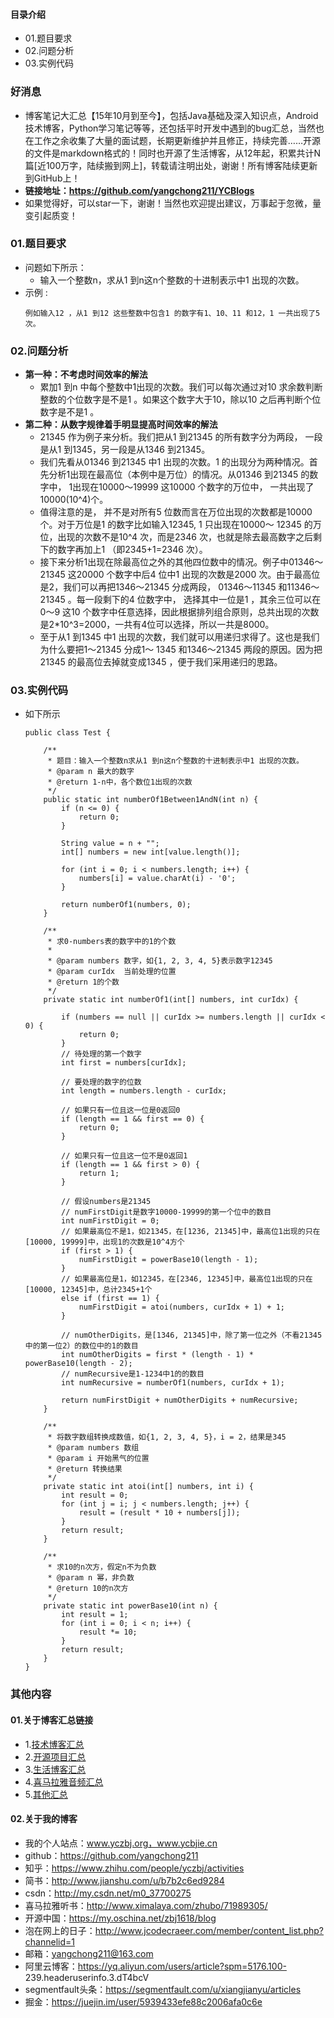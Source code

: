 #### 目录介绍
- 01.题目要求
- 02.问题分析
- 03.实例代码



### 好消息
- 博客笔记大汇总【15年10月到至今】，包括Java基础及深入知识点，Android技术博客，Python学习笔记等等，还包括平时开发中遇到的bug汇总，当然也在工作之余收集了大量的面试题，长期更新维护并且修正，持续完善……开源的文件是markdown格式的！同时也开源了生活博客，从12年起，积累共计N篇[近100万字，陆续搬到网上]，转载请注明出处，谢谢！所有博客陆续更新到GitHub上！
- **链接地址：https://github.com/yangchong211/YCBlogs**
- 如果觉得好，可以star一下，谢谢！当然也欢迎提出建议，万事起于忽微，量变引起质变！






### 01.题目要求
- 问题如下所示：
    - 输入一个整数n，求从1 到n这n个整数的十进制表示中1 出现的次数。
- 示例 :
    ```
    例如输入12 ，从1 到12 这些整数中包含1 的数字有1、10、11 和12，1 一共出现了5 次。
    ```




### 02.问题分析
- **第一种：不考虑时间效率的解法**
    - 累加1 到n 中每个整数中1出现的次数。我们可以每次通过对10 求余数判断整数的个位数字是不是1 。如果这个数字大于10，除以10 之后再判断个位数字是不是1 。
- **第二种：从数字规律着手明显提高时间效率的解法**
    - 21345 作为例子来分析。我们把从1 到21345 的所有数字分为两段， 一段是从1 到1345，另一段是从1346 到21345。
    - 我们先看从01346 到21345 中1 出现的次数。1 的出现分为两种情况。首先分析1出现在最高位（本例中是万位）的情况。从01346 到21345 的数字中， 1出现在10000～19999 这10000 个数字的万位中， 一共出现了10000(10^4)个。
    - 值得注意的是， 并不是对所有5 位数而言在万位出现的次数都是10000 个。对于万位是1 的数字比如输入12345, 1 只出现在10000～ 12345 的万位，出现的次数不是10^4 次，而是2346 次，也就是除去最高数字之后剩下的数字再加上1 （即2345+1=2346 次）。
    - 接下来分析1出现在除最高位之外的其他四位数中的情况。例子中01346～21345 这20000 个数字中后4 位中1 出现的次数是2000 次。由于最高位是2，我们可以再把1346～21345 分成两段， 01346～11345 和11346～21345 。每一段剩下的4 位数字中， 选择其中一位是1 ，其余三位可以在0～9 这10 个数字中任意选择，因此根据排列组合原则，总共出现的次数是2*10^3=2000，一共有4位可以选择，所以一共是8000。
    - 至于从1 到1345 中1 出现的次数，我们就可以用递归求得了。这也是我们为什么要把1～21345 分成1～ 1345 和1346～21345 两段的原因。因为把21345 的最高位去掉就变成1345 ，便于我们采用递归的思路。


### 03.实例代码
- 如下所示
    ```
    public class Test {
    
        /**
         * 题目：输入一个整数n求从1 到n这n个整数的十进制表示中1 出现的次数。
         * @param n 最大的数字
         * @return 1-n中，各个数位1出现的次数
         */
        public static int numberOf1Between1AndN(int n) {
            if (n <= 0) {
                return 0;
            }
    
            String value = n + "";
            int[] numbers = new int[value.length()];
    
            for (int i = 0; i < numbers.length; i++) {
                numbers[i] = value.charAt(i) - '0';
            }
    
            return numberOf1(numbers, 0);
        }
    
        /**
         * 求0-numbers表的数字中的1的个数
         *
         * @param numbers 数字，如{1, 2, 3, 4, 5}表示数字12345
         * @param curIdx  当前处理的位置
         * @return 1的个数
         */
        private static int numberOf1(int[] numbers, int curIdx) {
    
            if (numbers == null || curIdx >= numbers.length || curIdx < 0) {
                return 0;
            }
            // 待处理的第一个数字
            int first = numbers[curIdx];
    
            // 要处理的数字的位数
            int length = numbers.length - curIdx;
    
            // 如果只有一位且这一位是0返回0
            if (length == 1 && first == 0) {
                return 0;
            }
    
            // 如果只有一位且这一位不是0返回1
            if (length == 1 && first > 0) {
                return 1;
            }
    
            // 假设numbers是21345
            // numFirstDigit是数字10000-19999的第一个位中的数目
            int numFirstDigit = 0;
            // 如果最高位不是1，如21345，在[1236, 21345]中，最高位1出现的只在[10000, 19999]中，出现1的次数是10^4方个
            if (first > 1) {
                numFirstDigit = powerBase10(length - 1);
            }
            // 如果最高位是1，如12345，在[2346, 12345]中，最高位1出现的只在[10000, 12345]中，总计2345+1个
            else if (first == 1) {
                numFirstDigit = atoi(numbers, curIdx + 1) + 1;
            }
    
            // numOtherDigits，是[1346, 21345]中，除了第一位之外（不看21345中的第一位2）的数位中的1的数目
            int numOtherDigits = first * (length - 1) * powerBase10(length - 2);
            // numRecursive是1-1234中1的的数目
            int numRecursive = numberOf1(numbers, curIdx + 1);
    
            return numFirstDigit + numOtherDigits + numRecursive;
        }
    
        /**
         * 将数字数组转换成数值，如{1, 2, 3, 4, 5}，i = 2，结果是345
         * @param numbers 数组
         * @param i 开始黑气的位置
         * @return 转换结果
         */
        private static int atoi(int[] numbers, int i) {
            int result = 0;
            for (int j = i; j < numbers.length; j++) {
                result = (result * 10 + numbers[j]);
            }
            return result;
        }
    
        /**
         * 求10的n次方，假定n不为负数
         * @param n 幂，非负数
         * @return 10的n次方
         */
        private static int powerBase10(int n) {
            int result = 1;
            for (int i = 0; i < n; i++) {
                result *= 10;
            }
            return result;
        }
    }
    ```



### 其他内容
#### 01.关于博客汇总链接
- 1.[技术博客汇总](https://www.jianshu.com/p/614cb839182c)
- 2.[开源项目汇总](https://blog.csdn.net/m0_37700275/article/details/80863574)
- 3.[生活博客汇总](https://blog.csdn.net/m0_37700275/article/details/79832978)
- 4.[喜马拉雅音频汇总](https://www.jianshu.com/p/f665de16d1eb)
- 5.[其他汇总](https://www.jianshu.com/p/53017c3fc75d)



#### 02.关于我的博客
- 我的个人站点：www.yczbj.org，www.ycbjie.cn
- github：https://github.com/yangchong211
- 知乎：https://www.zhihu.com/people/yczbj/activities
- 简书：http://www.jianshu.com/u/b7b2c6ed9284
- csdn：http://my.csdn.net/m0_37700275
- 喜马拉雅听书：http://www.ximalaya.com/zhubo/71989305/
- 开源中国：https://my.oschina.net/zbj1618/blog
- 泡在网上的日子：http://www.jcodecraeer.com/member/content_list.php?channelid=1
- 邮箱：yangchong211@163.com
- 阿里云博客：https://yq.aliyun.com/users/article?spm=5176.100- 239.headeruserinfo.3.dT4bcV
- segmentfault头条：https://segmentfault.com/u/xiangjianyu/articles
- 掘金：https://juejin.im/user/5939433efe88c2006afa0c6e










